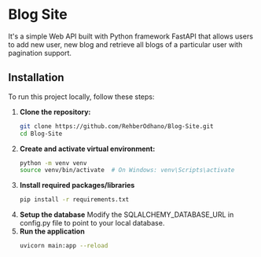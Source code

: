# Blog Site

It's a simple Web API built with Python framework FastAPI that allows users to add new user, new blog and retrieve all blogs of a particular user with pagination support.

## Installation

To run this project locally, follow these steps:

1. **Clone the repository:**
   ```bash
   git clone https://github.com/RehberOdhano/Blog-Site.git
   cd Blog-Site
   ```
2. **Create and activate virtual environment:**
   ```bash
   python -m venv venv
   source venv/bin/activate  # On Windows: venv\Scripts\activate
   ```
3. **Install required packages/libraries**
   ```bash
   pip install -r requirements.txt
   ```
4. **Setup the database**
   Modify the SQLALCHEMY_DATABASE_URL in config.py file to point to your local database.
5. **Run the application**
   ```bash
   uvicorn main:app --reload
   ```
    
   
